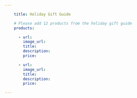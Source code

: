 ```yaml
---

    title: Holiday Gift Guide

    # Please add 12 products from the holiday gift guide
    products:

      - url:
        image_url:
        title:
        description:
        price:

      - url:
        image_url:
        title:
        description:
        price:

---
```


